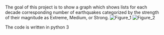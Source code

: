 The goal of this project is to show a graph which shows lists for each decade corresponding number of earthquakes categorized by the strength of their magnitude as Extreme, Medium, or Strong.
![Figure_1](https://user-images.githubusercontent.com/22563091/62463080-5ec6cc00-b789-11e9-96f4-418f5671503f.png)
![Figure_2](https://user-images.githubusercontent.com/22563091/62463110-7736e680-b789-11e9-8c67-6588c5d82a9e.png)

The code is written in python 3
